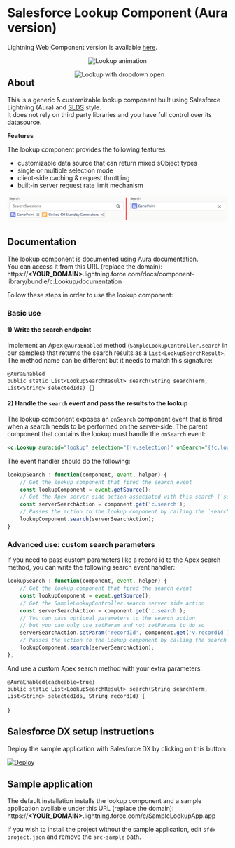 # Salesforce Lookup Component (Aura version)
Lightning Web Component version is available [here](https://github.com/pozil/sfdc-ui-lookup-lwc).

<p align="center">
    <img src="screenshots/lookup-animation.gif" alt="Lookup animation"/>
</p>

<img src="screenshots/dropdown-open.png" alt="Lookup with dropdown open" width="350" align="right"/>

## About
This is a generic &amp; customizable lookup component built using Salesforce Lightning (Aura) and [SLDS](https://www.lightningdesignsystem.com) style.<br/>
It does not rely on third party libraries and you have full control over its datasource.

<b>Features</b>

The lookup component provides the following features:
- customizable data source that can return mixed sObject types
- single or multiple selection mode
- client-side caching & request throttling
- built-in server request rate limit mechanism

<p align="center">
    <img src="screenshots/selection-types.png" alt="Multiple or single entry lookup"/>
</p>

## Documentation
The lookup component is documented using Aura documentation.<br/>
You can access it from this URL (replace the domain):<br/>
https://<b>&lt;YOUR_DOMAIN&gt;</b>.lightning.force.com/docs/component-library/bundle/c:Lookup/documentation

Follow these steps in order to use the lookup component:

### Basic use

#### 1) Write the search endpoint

Implement an Apex `@AuraEnabled` method (`SampleLookupController.search` in our samples) that returns the search results as a `List<LookupSearchResult>`.
The method name can be different but it needs to match this signature:

```apex
@AuraEnabled
public static List<LookupSearchResult> search(String searchTerm, List<String> selectedIds) {}
```

#### 2) Handle the `search` event and pass the results to the lookup

The lookup component exposes an `onSearch` component event that is fired when a search needs to be performed on the server-side.
The parent component that contains the lookup must handle the `onSearch` event:
```xml
<c:Lookup aura:id="lookup" selection="{!v.selection}" onSearch="{!c.lookupSearch}" label="Search"/>
```

The event handler should do the following:
```js
lookupSearch : function(component, event, helper) {
    // Get the lookup component that fired the search event
    const lookupComponent = event.getSource();
    // Get the Apex server-side action associated with this search (`search` in our samples)
    const serverSearchAction = component.get('c.search');
    // Passes the action to the lookup component by calling the `search` aura method
    lookupComponent.search(serverSearchAction);
}
```

### Advanced use: custom search parameters
If you need to pass custom parameters like a record id to the Apex search method, you can write the following search event handler:

```js
lookupSearch : function(component, event, helper) {
    // Get the lookup component that fired the search event
    const lookupComponent = event.getSource();
    // Get the SampleLookupController.search server side action
    const serverSearchAction = component.get('c.search');
    // You can pass optional parameters to the search action
    // but you can only use setParam and not setParams to do so
    serverSearchAction.setParam('recordId', component.get('v.recordId'));
    // Passes the action to the Lookup component by calling the search method
    lookupComponent.search(serverSearchAction);
},
```

And use a custom Apex search method with your extra parameters:

```apex
@AuraEnabled(cacheable=true)
public static List<LookupSearchResult> search(String searchTerm, List<String> selectedIds, String recordId) {

}
```

## Salesforce DX setup instructions
Deploy the sample application with Salesforce DX by clicking on this button:

[![Deploy](https://deploy-to-sfdx.com/dist/assets/images/DeployToSFDX.svg)](https://deploy-to-sfdx.com)


## Sample application
The default installation installs the lookup component and a sample application available under this URL (replace the domain):<br/>
https://<b>&lt;YOUR_DOMAIN&gt;</b>.lightning.force.com/c/SampleLookupApp.app

If you wish to install the project without the sample application, edit `sfdx-project.json` and remove the `src-sample` path.
